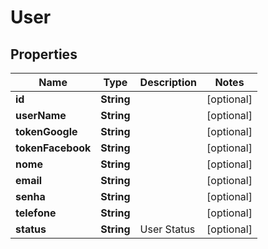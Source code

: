 
# User

## Properties
Name | Type | Description | Notes
------------ | ------------- | ------------- | -------------
**id** | **String** |  |  [optional]
**userName** | **String** |  |  [optional]
**tokenGoogle** | **String** |  |  [optional]
**tokenFacebook** | **String** |  |  [optional]
**nome** | **String** |  |  [optional]
**email** | **String** |  |  [optional]
**senha** | **String** |  |  [optional]
**telefone** | **String** |  |  [optional]
**status** | **String** | User Status |  [optional]




